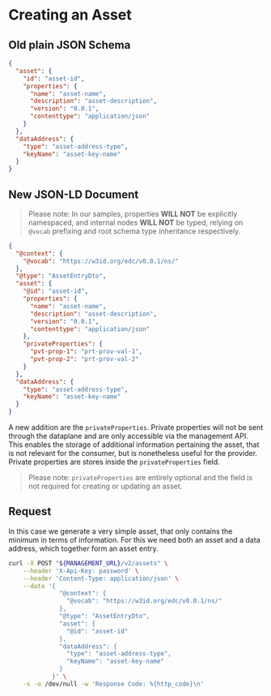 # Creating an Asset

## Old plain JSON Schema

```json
{
  "asset": {
    "id": "asset-id",
    "properties": {
      "name": "asset-name",
      "description": "asset-description",
      "version": "0.0.1",
      "contenttype": "application/json"
    }
  },
  "dataAddress": {
    "type": "asset-address-type",
    "keyName": "asset-key-name"
  }
}
```

## New JSON-LD Document

> Please note: In our samples, properties **WILL NOT** be explicitly namespaced, and internal nodes **WILL NOT** be typed, relying on `@vocab` prefixing and root schema type inheritance respectively.

```json
{
  "@context": {
    "@vocab": "https://w3id.org/edc/v0.0.1/ns/"
  },
  "@type": "AssetEntryDto",
  "asset": {
    "@id": "asset-id",
    "properties": {
      "name": "asset-name",
      "description": "asset-description",
      "version": "0.0.1",
      "contenttype": "application/json"
    },
    "privateProperties": {
      "pvt-prop-1": "prt-prov-val-1",
      "pvt-prop-2": "prt-prov-val-2"
    }
  },
  "dataAddress": {
    "type": "asset-address-type",
    "keyName": "asset-key-name"
  }
}
```

A new addition are the `privateProperties`.
Private properties will not be sent through the dataplane and are only accessible via the management API.
This enables the storage of additional information pertaining the asset, that is not relevant for the consumer, but is nonetheless useful for the provider.
Private properties are stores inside the `privateProperties` field.

> Please note: `privateProperties` are entirely optional and the field is not required for creating or updating an asset.

## Request

In this case we generate a very simple asset, that only contains the minimum in terms of information.
For this we need both an asset and a data address, which together form an asset entry.

```bash
curl -X POST "${MANAGEMENT_URL}/v2/assets" \
    --header 'X-Api-Key: password' \
    --header 'Content-Type: application/json' \
    --data '{
              "@context": {
                "@vocab": "https://w3id.org/edc/v0.0.1/ns/"
              },
              "@type": "AssetEntryDto",
              "asset": {
                "@id": "asset-id"
              },
              "dataAddress": {
                "type": "asset-address-type",
                "keyName": "asset-key-name"
              }
            }' \
    -s -o /dev/null -w 'Response Code: %{http_code}\n'
```

